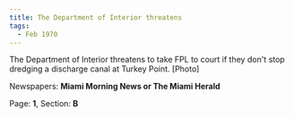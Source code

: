 ```yaml
---  
title: The Department of Interior threatens  
tags:  
  - Feb 1970  
---  
```

  
The Department of Interior threatens to take FPL to court if they don't stop dredging a discharge canal at Turkey Point. [Photo]  
  
Newspapers: **Miami Morning News or The Miami Herald**  
  
Page: **1**, Section: **B** 
